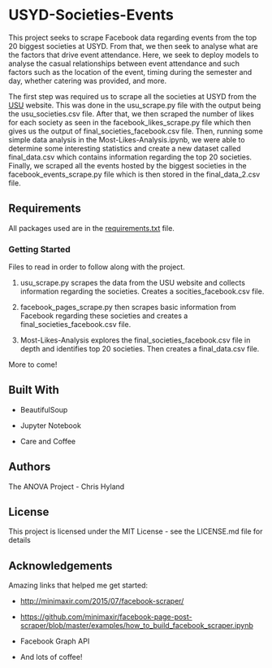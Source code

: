 # USYD-Societies-Events

This project seeks to scrape Facebook data regarding events from the top 20 biggest societies at USYD. From that, we then seek to analyse what are the factors that drive event attendance. Here, we seek to deploy models to analyse the casual relationships between event attendance and such factors such as the location of the event, timing during the semester and day, whether catering was provided, and more.

The first step was required us to scrape all the societies at USYD from the [USU](http://www.usu.edu.au/Clubs-Societies.aspx) website. This was done in the usu_scrape.py file with the output being the usu_societies.csv file. After that, we then scraped the number of likes for each society as seen in the facebook_likes_scrape.py file which then gives us the output of final_societies_facebook.csv file. Then, running some simple data analysis in the Most-Likes-Analysis.ipynb, we were able to determine some interesting statistics and create a new dataset called final_data.csv which contains information regarding the top 20 societies. Finally, we scraped all the events hosted by the biggest societies in the facebook_events_scrape.py file which is then stored in the final_data_2.csv file.

## Requirements

All packages used are in the [requirements.txt](https://github.com/chrishyland/USYD-Societies-Events/blob/master/requirements.txt) file.

### Getting Started

 Files to read in order to follow along with the project.

1) usu_scrape.py scrapes the data from the USU website and collects information regarding the societies. Creates a socities_facebook.csv file.

2) facebook_pages_scrape.py then scrapes basic information from Facebook regarding these societies and creates a final_societies_facebook.csv file.

3) Most-Likes-Analysis explores the final_societies_facebook.csv file in depth and identifies top 20 societies. Then creates a final_data.csv file.

More to come!

## Built With

* BeautifulSoup

* Jupyter Notebook

* Care and Coffee

## Authors

The ANOVA Project - Chris Hyland

## License

This project is licensed under the MIT License - see the LICENSE.md file for details

## Acknowledgements

Amazing links that helped me get started:

* http://minimaxir.com/2015/07/facebook-scraper/

* https://github.com/minimaxir/facebook-page-post-scraper/blob/master/examples/how_to_build_facebook_scraper.ipynb

* Facebook Graph API

* And lots of coffee!
